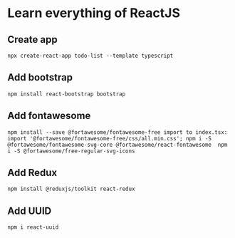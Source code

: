 # Learn everything of ReactJS

## Create app
`
    npx create-react-app todo-list --template typescript
`

## Add bootstrap
`
    npm install react-bootstrap bootstrap
`
## Add fontawesome
`
    npm install --save @fortawesome/fontawesome-free
    import to index.tsx: import '@fortawesome/fontawesome-free/css/all.min.css';
    npm i -S @fortawesome/fontawesome-svg-core @fortawesome/react-fontawesome 
    npm i -S @fortawesome/free-regular-svg-icons
`
## Add Redux 
`
    npm install @reduxjs/toolkit react-redux
`
## Add UUID
`
    npm i react-uuid
`
